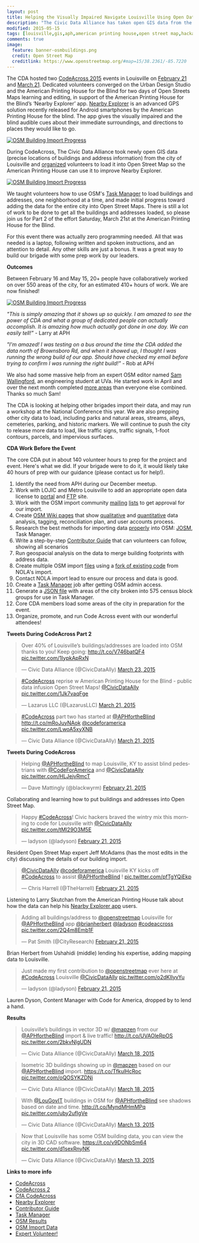 ```yaml
---
layout: post
title: Helping the Visually Impaired Navigate Louisville Using Open Data
description: "The Civic Data Alliance has taken open GIS data from the city of Louisville and organized volunteers to load it into Open Street Map so the American Printing House can use it in their mobile app for the visually impaired."
modified: 2015-05-15
tags: [louisville,gis,aph,american printing house,open street map,hackathon,lojic,code for america]
comments: true
image:
  feature: banner-osmbuildings.png
  credit: Open Street Map
  creditlink: https://www.openstreetmap.org/#map=15/38.2361/-85.7220
---
```

The CDA hosted two [CodeAcross 2015](http://www.codeforamerica.org/events/codeacross-2015/) events in Louisville on [February 21](http://www.meetup.com/Louisville-Civic-Data-Alliance/events/219829803/) and [March 21](http://www.meetup.com/Louisville-Civic-Data-Alliance/events/220786152/). Dedicated volunteers converged on the  Urban Design Studio and the American Printing House for the Blind for two days of Open Streets Maps learning and editing, in support of the American Printing House for the Blind’s ‘Nearby Explorer’ app.  [Nearby Explorer](https://play.google.com/store/apps/details?id=org.aph.avigenie) is an advanced GPS solution recently released for Android smartphones by the American Printing House for the blind. The app gives the visually impaired and the blind audible cues about their immediate surroundings, and directions to places they would like to go. 

[![OSM Building Import Progress](/images/screenshot-building-progress.jpg)](http://tasks.openstreetmap.us/job/50)

During CodeAcross, The Civic Data Alliance took newly open GIS data (precise locations of buildings and address information) from the city of Louisville and [organized](http://wiki.openstreetmap.org/wiki/Louisville,_Kentucky/Building_Outlines_Import/Contributor_Guide) volunteers to load it into Open Street Map so the American Printing House can use it to improve Nearby Explorer.

[![OSM Building Import Progress](/images/screenshot-building-editing.jpg)](http://wiki.openstreetmap.org/wiki/Louisville,_Kentucky/Building_Outlines_Import/Contributor_Guide)

We taught volunteers how to use OSM's [Task Manager](http://tasks.openstreetmap.us/job/50) to load buildings and addresses, one neighborhood at a time, and made initial progress toward adding the data for the entire city into Open Street Maps. There is still a lot of work to be done to get all the buildings and addresses loaded, so please join us for Part 2 of the effort Saturday, March 21st at the American Printing House for the Blind. 

For this event there was actually zero programming needed.  All that was needed is a laptop, following written and spoken instructions, and an attention to detail.  Any other skills are just a bonus.  It was a great way to build our brigade with some prep work by our leaders.

**Outcomes**

Between February 16 and May 15, 20+ people have collaboratively worked on over 550 areas of the city, for an estimated 410+ hours of work.  We are now finished!

[![OSM Building Import Progress](/images/screenshot-building-animation.gif)](http://tasks.openstreetmap.us/job/50)

*"This is simply amazing that it shows up so quickly.   I am amazed to see the power of CDA and what a group of dedicated people can actually accomplish. It is amazing how much actually got done in one day. We can easily tell!"* - Larry at APH

*"I'm amazed! I was testing on a bus around the time the CDA added the data north of Brownsboro Rd, and when it showed up, I thought I was running the wrong build of our app. Should have checked my email before trying to confirm I was running the right build!"* - Rob at APH

We also had some massive help from an expert OSM editor named [Sam Wallingford](http://www.openstreetmap.org/user/Omnific), an engineering student at UVa.  He started work in April and over the next month completed [more areas](https://docs.google.com/spreadsheets/d/1Hvd-Ix42pkISHrbU6zZ0Be-PvggtBFa9VvNDHWvyhF0/edit#gid=0) than everyone else combined.  Thanks so much Sam!

The CDA is looking at helping other brigades import their data, and may run a workshop at the National Conference this year.  We are also prepping other city data to load, including parks and natural areas, streams, alleys, cemeteries, parking, and historic markers.  We will continue to push the city to release more data to load, like traffic signs, traffic signals, 1-foot contours, parcels, and impervious surfaces.

**CDA Work Before the Event**

The core CDA put in about 140 volunteer hours to prep for the project and event. Here's what we did. If your brigade were to do it, it would likely take 40 hours of prep with our guidance (please contact us for help!).

1. Identify the need from APH during our December meetup.
2. Work with LOJIC and Metro Louisville to add an appropriate open data license to [portal](http://portal.louisvilleky.gov/content/terms-use-accessibility-data-policy) and [FTP](ftp://ftp.lojic.org/pub/federal/) site.
3. Work with the OSM import community [mailing](https://lists.openstreetmap.org/listinfo/imports) [lists](https://lists.openstreetmap.org/listinfo/imports-us) to get approval for our import.
4. Create [OSM Wiki pages](http://wiki.openstreetmap.org/wiki/Louisville,_Kentucky/Building_Outlines_Import) that show [qualitative](http://wiki.openstreetmap.org/wiki/Louisville,_Kentucky/Building_Outlines_Import/OSMvsGISOverlapExamples) and [quantitative](http://wiki.openstreetmap.org/wiki/Louisville,_Kentucky/Building_Outlines_Import#Building_Outlines) data analysis, tagging, reconciliation plan, and user accounts process.
5. Research the best methods for importing data [properly](http://wiki.openstreetmap.org/wiki/Import/Guidelines) into OSM: [JOSM](https://josm.openstreetmap.de/), Task Manager.
6. Write a step-by-step [Contributor Guide](http://wiki.openstreetmap.org/wiki/Louisville,_Kentucky/Building_Outlines_Import/Contributor_Guide) that can volunteers can follow, showing all scenarios
7. Run geospacial analysis on the data to merge building footprints with address data.
8. Create multiple OSM import [files](https://github.com/civicdata/louisville-buildings/tree/data-bg/osm) using a [fork of existing code](https://github.com/civicdata/louisville-buildings) from NOLA's import.
9. Contact NOLA import lead to ensure our process and data is good.
10. Create a [Task Manager](http://tasks.openstreetmap.us/job/50) job after getting OSM admin access.
11. Generate a [JSON file](https://raw.githubusercontent.com/civicdata/louisville-buildings/master/blockgroups-importurl-900913.geojson) with areas of the city broken into 575 census block groups for use in Task Manager.
12. Core CDA members load some areas of the city in preparation for the event.
13. Organize, promote, and run Code Across event with our wonderful attendees!

**Tweets During CodeAcross Part 2**

<blockquote class="twitter-tweet" lang="en"><p>Over 40% of Louisville’s buildings/addresses are loaded into OSM thanks to you! Keep going: <a href="http://t.co/V746batQF4">http://t.co/V746batQF4</a> <a href="http://t.co/1IypkApRxN">pic.twitter.com/1IypkApRxN</a></p>&mdash; Civic Data Alliance (@CivicDataAlly) <a href="https://twitter.com/CivicDataAlly/status/580034277657718784">March 23, 2015</a></blockquote>

<blockquote class="twitter-tweet" lang="en"><p><a href="https://twitter.com/hashtag/CodeAcross?src=hash">#CodeAcross</a> reprise w American Printing House for the Blind - public data infusion Open Street Maps! <a href="https://twitter.com/CivicDataAlly">@CivicDataAlly</a> <a href="http://t.co/1Jk7vaqFge">pic.twitter.com/1Jk7vaqFge</a></p>&mdash; Lazarus LLC (@LazarusLLC) <a href="https://twitter.com/LazarusLLC/status/579281928374857728">March 21, 2015</a></blockquote>

<blockquote class="twitter-tweet" lang="en"><p><a href="https://twitter.com/hashtag/CodeAcross?src=hash">#CodeAcross</a> part two has started at <a href="https://twitter.com/APHfortheBlind">@APHfortheBlind</a> <a href="http://t.co/mRoJuyNAok">http://t.co/mRoJuyNAok</a> <a href="https://twitter.com/codeforamerica">@codeforamerica</a> <a href="http://t.co/LwoA5xyXNB">pic.twitter.com/LwoA5xyXNB</a></p>&mdash; Civic Data Alliance (@CivicDataAlly) <a href="https://twitter.com/CivicDataAlly/status/579274900797423617">March 21, 2015</a></blockquote>

**Tweets During CodeAcross**

<blockquote class="twitter-tweet" lang="en"><p>Helping <a href="https://twitter.com/APHfortheBlind">@APHfortheBlind</a> to map Louisville, KY to assist blind pedestrians with <a href="https://twitter.com/codeforamerica">@CodeForAmerica</a> and <a href="https://twitter.com/CivicDataAlly">@CivicDataAlly</a> <a href="http://t.co/HLJejvRmcT">pic.twitter.com/HLJejvRmcT</a></p>&mdash; Dave Mattingly (@blackwyrm) <a href="https://twitter.com/blackwyrm/status/569187903739441152">February 21, 2015</a></blockquote>

Collaborating and learning how to put buildings and addresses into Open Street Map.

<blockquote class="twitter-tweet" lang="en"><p>Happy <a href="https://twitter.com/hashtag/CodeAcross?src=hash">#CodeAcross</a>! Civic hackers braved the wintry mix this morning to code for Louisville with <a href="https://twitter.com/CivicDataAlly">@CivicDataAlly</a> <a href="http://t.co/tMl29O3M5E">pic.twitter.com/tMl29O3M5E</a></p>&mdash; ladyson (@ladyson) <a href="https://twitter.com/ladyson/status/569180801256062976">February 21, 2015</a></blockquote>

Resident Open Street Map expert Jeff McAdams (has the most edits in the city) discussing the details of our building import.

<blockquote class="twitter-tweet" lang="en"><p><a href="https://twitter.com/CivicDataAlly">@CivicDataAlly</a> <a href="https://twitter.com/codeforamerica">@codeforamerica</a> Louisville KY kicks off <a href="https://twitter.com/hashtag/CodeAcross?src=hash">#CodeAcross</a> to assist <a href="https://twitter.com/APHfortheBlind">@APHfortheBlind</a> ! <a href="http://t.co/pfTgYQiEkp">pic.twitter.com/pfTgYQiEkp</a></p>&mdash; Chris Harrell (@TheHarrell) <a href="https://twitter.com/TheHarrell/status/569160729246498816">February 21, 2015</a></blockquote>

Listening to Larry Skutchan from the American Printing House talk about how the data can help his [Nearby Explorer app](https://play.google.com/store/apps/details?id=org.aph.avigenie) users.

<blockquote class="twitter-tweet" lang="en"><p>Adding all buildings/address to <a href="https://twitter.com/openstreetmap">@openstreetmap</a> Louisville for <a href="https://twitter.com/APHfortheBlind">@APHfortheBlind</a> app <a href="https://twitter.com/brianherbert">@brianherbert</a> <a href="https://twitter.com/ladyson">@ladyson</a> <a href="https://twitter.com/hashtag/codeaccross?src=hash">#codeaccross</a> <a href="http://t.co/2Q4m8Emb1F">pic.twitter.com/2Q4m8Emb1F</a></p>&mdash; Pat Smith (@CityResearch) <a href="https://twitter.com/CityResearch/status/569215416767115265">February 21, 2015</a></blockquote>

Brian Herbert from Ushahidi (middle) lending his expertise, adding mapping data to Louisville.

<blockquote class="twitter-tweet" lang="en"><p>Just made my first contribution to <a href="https://twitter.com/openstreetmap">@openstreetmap</a> ever here at <a href="https://twitter.com/hashtag/CodeAcross?src=hash">#CodeAcross</a> Louisville <a href="https://twitter.com/CivicDataAlly">@CivicDataAlly</a> <a href="http://t.co/o2dKIlyvYu">pic.twitter.com/o2dKIlyvYu</a></p>&mdash; ladyson (@ladyson) <a href="https://twitter.com/ladyson/status/569188814725488640">February 21, 2015</a></blockquote>

Lauren Dyson, Content Manager with Code for America, dropped by to lend a hand.


**Results**

<blockquote class="twitter-tweet" lang="en"><p>Louisville’s buildings in vector 3D w/ <a href="https://twitter.com/mapzen">@mapzen</a> from our <a href="https://twitter.com/APHfortheBlind">@APHfortheBlind</a> import &amp; live traffic! <a href="http://t.co/UVAOleRpOS">http://t.co/UVAOleRpOS</a> <a href="http://t.co/2bkvNlgUDN">pic.twitter.com/2bkvNlgUDN</a></p>&mdash; Civic Data Alliance (@CivicDataAlly) <a href="https://twitter.com/CivicDataAlly/status/578215089754529793">March 18, 2015</a></blockquote>

<blockquote class="twitter-tweet" lang="en"><p>Isometric 3D buildings showing up in <a href="https://twitter.com/mapzen">@mapzen</a> based on our <a href="https://twitter.com/APHfortheBlind">@APHfortheBlind</a> import. <a href="https://t.co/TfkulHcRoc">https://t.co/TfkulHcRoc</a> <a href="http://t.co/oQOSYKZDNi">pic.twitter.com/oQOSYKZDNi</a></p>&mdash; Civic Data Alliance (@CivicDataAlly) <a href="https://twitter.com/CivicDataAlly/status/578217941658898433">March 18, 2015</a></blockquote>

<blockquote class="twitter-tweet" lang="en"><p>With <a href="https://twitter.com/LouGovIT">@LouGovIT</a> buildings in OSM for <a href="https://twitter.com/APHfortheBlind">@APHfortheBlind</a> see shadows based on date and time. <a href="http://t.co/MyndMHmMPq">http://t.co/MyndMHmMPq</a> <a href="http://t.co/uby2ufIgVe">pic.twitter.com/uby2ufIgVe</a></p>&mdash; Civic Data Alliance (@CivicDataAlly) <a href="https://twitter.com/CivicDataAlly/status/576412458665000961">March 13, 2015</a></blockquote>

<blockquote class="twitter-tweet" lang="en"><p>Now that Louisville has some OSM building data, you can view the city in 3D CAD software. <a href="https://t.co/v9DONbSm64">https://t.co/v9DONbSm64</a> <a href="http://t.co/d1sexRnyNK">pic.twitter.com/d1sexRnyNK</a></p>&mdash; Civic Data Alliance (@CivicDataAlly) <a href="https://twitter.com/CivicDataAlly/status/576400319397163008">March 13, 2015</a></blockquote>


<script async src="//platform.twitter.com/widgets.js" charset="utf-8"></script>


**Links to more info**

- [CodeAcross](http://www.meetup.com/Louisville-Civic-Data-Alliance/events/219829803/)
- [CodeAcross 2](http://www.meetup.com/Louisville-Civic-Data-Alliance/events/220786152/)
- [CfA CodeAcross](http://www.codeforamerica.org/events/codeacross-2015/)
- [Nearby Explorer](https://play.google.com/store/apps/details?id=org.aph.avigenie)
- [Contributor Guide](http://wiki.openstreetmap.org/wiki/Louisville,_Kentucky/Building_Outlines_Import/Contributor_Guide)
- [Task Manager](http://tasks.openstreetmap.us/job/50)
- [OSM Results](https://www.openstreetmap.org/#map=15/38.2361/-85.7220)
- [OSM Import Data](http://wiki.openstreetmap.org/wiki/Louisville,_Kentucky/Building_Outlines_Import)
- [Expert Volunteer!](http://www.openstreetmap.org/user/Omnific)
